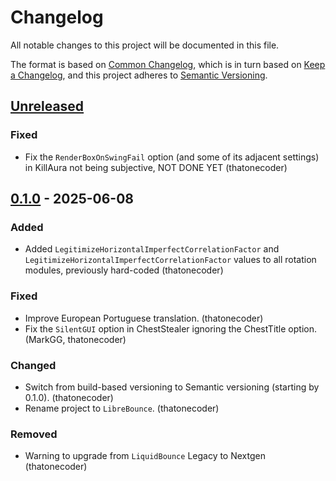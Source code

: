 # Changelog

All notable changes to this project will be documented in this file.

The format is based on [Common Changelog](https://common-changelog.org), which is in turn based on [Keep a Changelog](https://keepachangelog.com/en/1.1.0/), and this project adheres to [Semantic Versioning](https://semver.org/spec/v2.0.0.html).

## [Unreleased]

### Fixed

- Fix the `RenderBoxOnSwingFail` option (and some of its adjacent settings) in KillAura not being subjective, NOT DONE YET (thatonecoder)

## [0.1.0] - 2025-06-08

### Added

- Added `LegitimizeHorizontalImperfectCorrelationFactor` and `LegitimizeHorizontalImperfectCorrelationFactor` values to all rotation modules, previously hard-coded (thatonecoder)

### Fixed

- Improve European Portuguese translation. (thatonecoder)
- Fix the `SilentGUI` option in ChestStealer ignoring the ChestTitle option. (MarkGG, thatonecoder)

### Changed

- Switch from build-based versioning to Semantic versioning (starting by 0.1.0). (thatonecoder)
- Rename project to `LibreBounce`. (thatonecoder)

### Removed

- Warning to upgrade from `LiquidBounce` Legacy to Nextgen (thatonecoder)

[unreleased]: https://github.com/LibreBounce/LibreBounce/compare/v0.1.0...HEAD
[0.1.0]: https://github.com/LibreBounce/LibreBounce/releases/tag/v0.1.0
